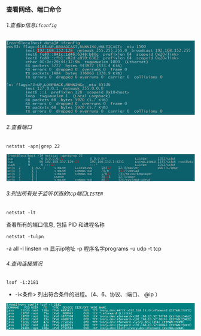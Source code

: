 ### 查看网络、端口命令

###### 1.查看ip信息`ifconfig`

![ip信息](assets/1552463672993.png)

###### 2.查看端口

```shell
netstat -apn|grep 22
```

![查看端口](../开机关机/assets/1552458849471.png)

###### 3.列出所有处于监听状态的tcp端口`LISTEN`

```shell
netstat -lt
```

查看所有的端口信息, 包括 PID 和进程名称

```shell
netstat -tulpn
```

-a  all
-l  linsten
-n  显示ip地址
-p  程序名字programs
-u udp
-t tcp

###### 4.查询连接情况

```shell
lsof -i:2181
```
- -i<条件> 列出符合条件的进程。（4、6、协议、:端口、 @ip ）

![查看连接情况](assets/1554782173589.png)



